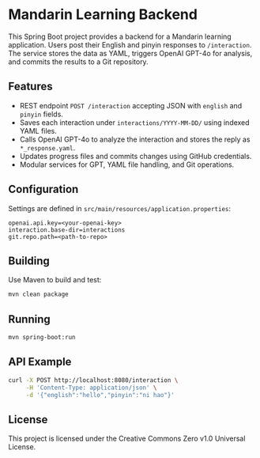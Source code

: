 # Mandarin Learning Backend

This Spring Boot project provides a backend for a Mandarin learning application. Users post their English and pinyin responses to `/interaction`. The service stores the data as YAML, triggers OpenAI GPT-4o for analysis, and commits the results to a Git repository.

## Features

- REST endpoint `POST /interaction` accepting JSON with `english` and `pinyin` fields.
- Saves each interaction under `interactions/YYYY-MM-DD/` using indexed YAML files.
- Calls OpenAI GPT-4o to analyze the interaction and stores the reply as `*_response.yaml`.
- Updates progress files and commits changes using GitHub credentials.
- Modular services for GPT, YAML file handling, and Git operations.

## Configuration

Settings are defined in `src/main/resources/application.properties`:

```
openai.api.key=<your-openai-key>
interaction.base-dir=interactions
git.repo.path=<path-to-repo>
```

## Building

Use Maven to build and test:

```bash
mvn clean package
```

## Running

```bash
mvn spring-boot:run
```

## API Example

```bash
curl -X POST http://localhost:8080/interaction \
     -H 'Content-Type: application/json' \
     -d '{"english":"hello","pinyin":"ni hao"}'
```

## License

This project is licensed under the Creative Commons Zero v1.0 Universal License.
